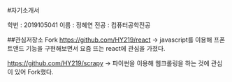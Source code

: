 #자기소개서

학번 : 2019105041
이름 : 정혜연
전공 : 컴퓨터공학전공

##관심저장소 Fork
https://github.com/HY219/react
-> javascript를 이용해 프폰트앤드 기능을 구현해보면서 요즘 뜨는 react에 관심을 가졌다.

https://github.com/HY219/scrapy
-> 파이썬을 이용해 웹크롤링을 하는 것에 관심이 있어 Fork했다.

